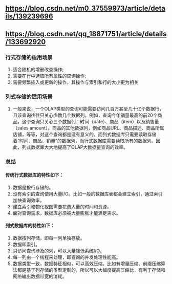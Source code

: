 
                        
## https://blog.csdn.net/m0_37559973/article/details/139239696
## https://blog.csdn.net/qq_18871751/article/details/133692920

### 行式存储的适用场景
1. 适合随机的增删改查操作;
2. 需要在行中选取所有属性的查询操作;
3. 需要频繁插入或更新的操作，其操作与索引和行的大小更为相关

### 列式存储的适用场景
1. 一般来说，一个OLAP类型的查询可能需要访问几百万甚至几十亿个数据行，且该查询往往只关心少数几个数据列。例如，查询今年销量最高的前20个商品，这个查询只关心三个数据列：时间（date）、商品（item）以及销售量（sales amount）。商品的其他数据列，例如商品URL、商品描述、商品所属店铺，等等，对这个查询都是没有意义的。而列式数据库只需要读取存储着“时间、商品、销量”的数据列，而行式数据库需要读取所有的数据列。因此，列式数据库大大地提高了OLAP大数据量查询的效率。

### 总结
#### 传统行式数据库的特性如下：
1. 数据是按行存储的。
2. 没有索引的查询使用大量I/O。比如一般的数据库表都会建立索引，通过索引加快查询效率。
3. 建立索引和物化视图需要花费大量的时间和资源。
4. 面对查询需求，数据库必须被大量膨胀才能满足需求。

#### 列式数据库的特性如下：
1. 数据按列存储，即每一列单独存放。
2. 数据即索引。
3. 只访问查询涉及的列，可以大量降低系统I/O。
4. 每一列由一个线程来处理，即查询的并发处理性能高。
5. 数据类型一致，数据特征相似，可以高效压缩。比如有增量压缩、前缀压缩算法都是基于列存储的类型定制的，所以可以大幅度提高压缩比，有利于存储和网络输出数据带宽的消耗。

                        

